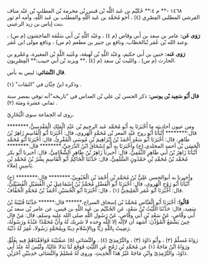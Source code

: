 ١٤٦٨ -** م ٤:** حُكَيْم بن عَبد اللَّه بْن قيس بْن مخرمة بْن المطلب بْن عَبْد مناف القرشي المطلبي المِصْرِي (٤) ، أخو مُحَمَّد بن عَبد اللَّهِ والمطلب بن عَبد اللَّهِ، وأمه أم ثور بنت إياس بن زيد الرعيني.

**رَوَى عَن:** عامر بن سعد بن أَبي وقاص (م ٤) ، وعَبْد اللَّهِ بْن أَبي سَلَمَة الماجشون (م س) ، وعبد الله بْن عُمَر بْنالخطاب، ونافع بن جبير بن مطعم (م س) ، ونافع مولى ابن عُمَر.

**رَوَى عَنه:** حنين بن أَبي حكيم، وعَبْد اللَّهِ بْن لَهِيعَة، وعُبَيد اللَّه بْن المغيرة، وعَمْرو بن الحارث (م س) ، والليث بْن سعد (م (٤) ،** ويزيد بْن أَبي حبيب:** المِصْرِيون.

**قال النَّسَائي:** ليس به بأس.

وذكره ابنُ حِبَّان في "الثقات" (١) .

**قال أَبُو سَعِيد بْن يونس:** ذكر الحسن بْن علي بْن العداس في "تاريخه"أنه توفي بمصر سنة ثماني عشرة ومئة (٢) .

روى له الجماعة سوى الْبُخَارِيّ.

ومن عيون أحاديثه ما أَخْبَرَنَا بِهِ أَبُو مُحَمَّد عَبد الرحيم بْن عَبْدِ الْمَلِكِ الْمَقْدِسِيُّ،******** قال:******** أَنْبَأَنَا أَبُو روح عَبْد المعز بْن مُحَمَّدٍ الْهَروي، قال: أَخْبَرَنَا أَبُو الْقَاسِمِ زَاهِرُ بْنُ طَاهِرٍ، قال: أَخْبَرَنَا أَبُو سَعْدٍ أَحْمَدُ بْنُ إِبْرَاهِيمَ بْنِ مُوسَى الْمُقْرِئُ، قال: أَخْبَرَنَا أَبُو مُحَمَّد الْحَسَن بْن أحمد المخلدي.(ح) وأَخْبَرَنَا بِهِ أَبُو إِسْحَاقَ ابْنُ الدَّرَجِيِّ،******** قال:******** أَنْبَأَنَا زَاهِرُ بْنُ أَبي طَاهِرٍ الثَّقَفِيُّ، قال: أخبرنا زَاهِرُ بْنُ طَاهِرٍ الشَّحَّامِيُّ، قال: أخبرنا أَبُو بكر مُحَمَّد بْنُ مُحَمَّدِ بْنِ حَمْدُونٍ السُّلَمِيُّ، قال: حَدَّثَنَا الْحَاكِمُ أَبُو الْقَاسِمِ بِشْرُ بْنُ مُحَمَّدِ بْنِ يَاسِينٍ إملاء.

(ح) وأخبرنا به أبوالحسن عَلِيُّ بْنُ مُحَمَّدِ بْنِ أَحْمَدَ بْنِ الْحُبُوبِيِّ،******** قال:******** أَنْبَأَنَا أَبُو رَوْحٍ الْهَروي، قال: أَخْبَرَنَا أَبُو الْفَضْلِ مُحَمَّدُ بْنُ إِسْمَاعِيلَ بْنِ الْفُضَيْلِ الْفُضَيْلِيُّ، قال: أَخْبَرَنَا أَبُو عُمَر الْمَلِيحِيُّ (١) ، قال: أَخْبَرَنَا أَبُو الْحُسَيْنِ أَحْمَدُ بْنُ مُحَمَّدٍ الْخَفَّافُ.

**قَالُوا:** أَخْبَرَنَا أَبُو الْعَبَّاسِ مُحَمَّدُ بْن إسحاق السراج،****** قال:****** حَدَّثَنَا قُتَيْبَةُ بْنُ سَعِيد، قال: حَدَّثَنَا اللَّيْثُ بْنُ سَعْدٍ، عَنِ الحُكَيْم بن عَبد اللَّهِ بن قيس، عن عامر بْن سعد بْن أَبي وقَّاصٍ، عَنْ سَعْدِ بْنِ أَبي وقَّاصٍ، عَنْ رَسُولِ اللَّهِ صلى الله عليه وسلم، قال: مَنْ قال حِينَ يَسْمَعُ الْمُؤَذِّنَ: أشهد أن لاإله إلا اللَّه وحده لا شَرِيك لَهُ وأَنَّ مُحَمَّدًا عَبْدُهُ ورَسُولُهُ، رَضِيتُ بِاللَّهِ رَبًّا وبِالإِسْلامِ دِينًا وبِمُحَمَّدٍ رَسُولا، غُفِرَ لَهُ ذَنْبُهُ.

رَوَاهُ مُسلْمٌ (٢) ، وأَبُو دَاوُدَ (٣) ، والتِّرْمِذِيّ (٤) ، والنَّسَائي (٥) عنقُتَيْبَةَ فَوَافَقْنَاهُمْ فِيهِ بِعُلُوٍّ، ورَوَاهُ ابْنُ مَاجَهْ (١) عن مُحَمَّدِ بْنِ رُمْحٍ عَنِ اللَّيْثِ فَوَقَعَ لَنَا بَدَلا عَالِيًا، ولَيْسَ لَهُ عِنْدَ أَبِي دَاوُدَ، والتِّرْمِذِيّ وابْنِ مَاجَهْ غَيْرُ هَذَا الْحَدِيثِ. وروى لَهُ مُسْلِمٌ والنَّسَائي حَدِيثَيْنِ آخَرَيْنِ.